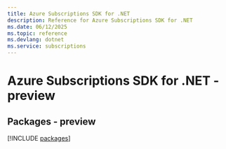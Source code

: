```yaml
---
title: Azure Subscriptions SDK for .NET
description: Reference for Azure Subscriptions SDK for .NET
ms.date: 06/12/2025
ms.topic: reference
ms.devlang: dotnet
ms.service: subscriptions
---
```

# Azure Subscriptions SDK for .NET - preview
## Packages - preview
[!INCLUDE [packages](subscriptions-index.md)]